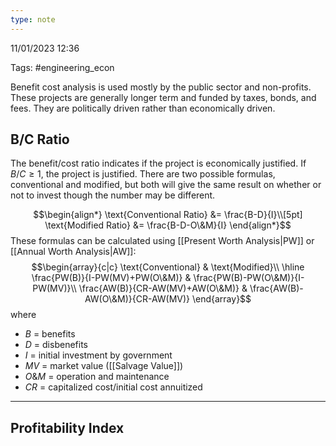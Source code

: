 ```yaml
---
type: note
---
```

11/01/2023 12:36

Tags: #engineering_econ 

Benefit cost analysis is used mostly by the public sector and non-profits. These projects are generally longer term and funded by taxes, bonds, and fees. They are politically driven rather than economically driven.


## B/C Ratio
The benefit/cost ratio indicates if the project is economically justified. If $B/C\ge 1$, the project is justified. There are two possible formulas, conventional and modified, but both will give the same result on whether or not to invest though the number may be different.

$$\begin{align*}
\text{Conventional Ratio} &= \frac{B-D}{I}\\[5pt]
\text{Modified Ratio} &= \frac{B-D-O\&M}{I}
\end{align*}$$
These formulas can be calculated using [[Present Worth Analysis|PW]] or [[Annual Worth Analysis|AW]]:
$$\begin{array}{c|c}
\text{Conventional} & \text{Modified}\\
\hline
\frac{PW(B)}{I-PW(MV)+PW(O\&M)} & \frac{PW(B)-PW(O\&M)}{I-PW(MV)}\\
\frac{AW(B)}{CR-AW(MV)+AW(O\&M)} & \frac{AW(B)-AW(O\&M)}{CR-AW(MV)}
\end{array}$$
where
- $B$ = benefits
- $D$ = disbenefits
- $I$ = initial investment by government
- $MV$ = market value ([[Salvage Value]])
- $O\&M$ = operation and maintenance
- $CR$ = capitalized cost/initial cost annuitized


---

## Profitability Index
